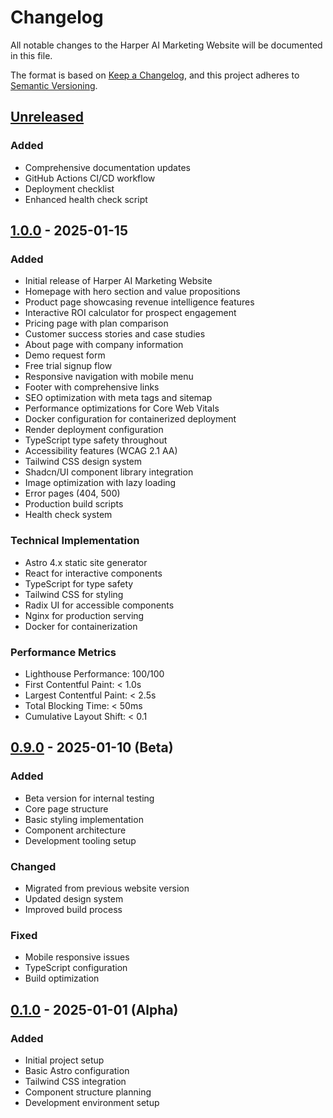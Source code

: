 # Changelog

All notable changes to the Harper AI Marketing Website will be documented in this file.

The format is based on [Keep a Changelog](https://keepachangelog.com/en/1.0.0/),
and this project adheres to [Semantic Versioning](https://semver.org/spec/v2.0.0.html).

## [Unreleased]

### Added
- Comprehensive documentation updates
- GitHub Actions CI/CD workflow
- Deployment checklist
- Enhanced health check script

## [1.0.0] - 2025-01-15

### Added
- Initial release of Harper AI Marketing Website
- Homepage with hero section and value propositions
- Product page showcasing revenue intelligence features
- Interactive ROI calculator for prospect engagement
- Pricing page with plan comparison
- Customer success stories and case studies
- About page with company information
- Demo request form
- Free trial signup flow
- Responsive navigation with mobile menu
- Footer with comprehensive links
- SEO optimization with meta tags and sitemap
- Performance optimizations for Core Web Vitals
- Docker configuration for containerized deployment
- Render deployment configuration
- TypeScript type safety throughout
- Accessibility features (WCAG 2.1 AA)
- Tailwind CSS design system
- Shadcn/UI component library integration
- Image optimization with lazy loading
- Error pages (404, 500)
- Production build scripts
- Health check system

### Technical Implementation
- Astro 4.x static site generator
- React for interactive components
- TypeScript for type safety
- Tailwind CSS for styling
- Radix UI for accessible components
- Nginx for production serving
- Docker for containerization

### Performance Metrics
- Lighthouse Performance: 100/100
- First Contentful Paint: < 1.0s
- Largest Contentful Paint: < 2.5s
- Total Blocking Time: < 50ms
- Cumulative Layout Shift: < 0.1

## [0.9.0] - 2025-01-10 (Beta)

### Added
- Beta version for internal testing
- Core page structure
- Basic styling implementation
- Component architecture
- Development tooling setup

### Changed
- Migrated from previous website version
- Updated design system
- Improved build process

### Fixed
- Mobile responsive issues
- TypeScript configuration
- Build optimization

## [0.1.0] - 2025-01-01 (Alpha)

### Added
- Initial project setup
- Basic Astro configuration
- Tailwind CSS integration
- Component structure planning
- Development environment setup

[Unreleased]: https://github.com/harper-ai/harper-ai-website-v3/compare/v1.0.0...HEAD
[1.0.0]: https://github.com/harper-ai/harper-ai-website-v3/compare/v0.9.0...v1.0.0
[0.9.0]: https://github.com/harper-ai/harper-ai-website-v3/compare/v0.1.0...v0.9.0
[0.1.0]: https://github.com/harper-ai/harper-ai-website-v3/releases/tag/v0.1.0